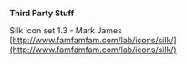 
**Third Party Stuff**

Silk icon set 1.3 - Mark James<br/>
[http://www.famfamfam.com/lab/icons/silk/](http://www.famfamfam.com/lab/icons/silk/)